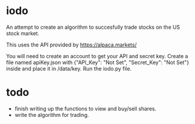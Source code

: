 # iodo
An attempt to create an algorithm to succesfully trade stocks on the US stock market.

This uses the API provided by https://alpaca.markets/


You will need to create an account to get your API and secret key.
Create a file named apiKey.json with {"API_Key": "Not Set", "Secret_Key": "Not Set"} inside and place it in /data/key.
Run the iodo.py file.


# todo
* finish writing up the functions to view and buy/sell shares.
* write the algorithm for trading.
